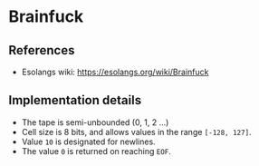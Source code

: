# Brainfuck

## References

- Esolangs wiki: https://esolangs.org/wiki/Brainfuck

## Implementation details

- The tape is semi-unbounded (0, 1, 2 ...)
- Cell size is 8 bits, and allows values in the range `[-128, 127]`.
- Value `10` is designated for newlines.
- The value `0` is returned on reaching `EOF`.
